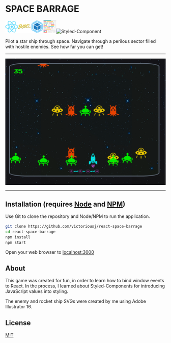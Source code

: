 # SPACE BARRAGE

![React](./src/Assets/doc-photos/react.png?raw=true 'React')![Babel](./src/Assets/doc-photos/babel.png?raw=true 'Babel')![Webpack](./src/Assets/doc-photos/webpack.png?raw=true 'Webpack')![Prettier](./src/Assets/doc-photos/prettier.png?raw=true 'Prettier')![Styled-Component](./src/Assets/doc-photos/styled-component.png?raw=true 'Styled-Component')

Pilot a star ship through space. Navigate through a perilous sector filled with hostile enemies. See how far you can get!

---

![Screen Capture of Space Barrage](./src/Assets/doc-photos/screencapture.png?raw=true 'In-game screen capture')

---

## Installation (requires [Node](https://nodejs.org/en/) and [NPM](https://www.npmjs.com/))

Use Git to clone the repository and Node/NPM to run the application.

```bash
git clone https://github.com/victoriousj/react-space-barrage
cd react-space-barrage
npm install
npm start
```

Open your web browser to [localhost:3000](http://localhost:3000/)

## About

This game was created for fun, in order to learn how to bind window events to React. In the process, I learned about Styled-Components for introducing JavaScript values into styling.

The enemy and rocket ship SVGs were created by me using Adobe Illustrator 16.

## License

[MIT](https://choosealicense.com/licenses/mit/)
